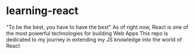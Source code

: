 # learning-react
"To be the best, you have to have the best"
As of right now, React is one of the most powerful technologies for building Web Apps
This repo is dedicated to my journey in extending my JS knowledge into the world of React
